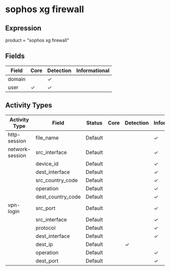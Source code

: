 sophos xg firewall
==================

Expression
----------

product = "sophos xg firewall"

Fields
------

| Field  | Core     | Detection | Informational |
| ------ | -------- | --------- | ------------- |
| domain |          | &#10003;  |               |
| user   | &#10003; | &#10003;  |               |

Activity Types
--------------

| Activity Type   | Field             | Status  | Core | Detection | Informational |
| --------------- | ----------------- | ------- | ---- | --------- | ------------- |
| http-session    | file_name         | Default |      |           | &#10003;      |
| network-session | src_interface     | Default |      |           | &#10003;      |
|                 | device_id         | Default |      |           | &#10003;      |
|                 | dest_interface    | Default |      |           | &#10003;      |
|                 | src_country_code  | Default |      |           | &#10003;      |
|                 | operation         | Default |      |           | &#10003;      |
|                 | dest_country_code | Default |      |           | &#10003;      |
| vpn-login       | src_port          | Default |      |           | &#10003;      |
|                 | src_interface     | Default |      |           | &#10003;      |
|                 | protocol          | Default |      |           | &#10003;      |
|                 | dest_interface    | Default |      |           | &#10003;      |
|                 | dest_ip           | Default |      | &#10003;  |               |
|                 | operation         | Default |      |           | &#10003;      |
|                 | dest_port         | Default |      |           | &#10003;      |


